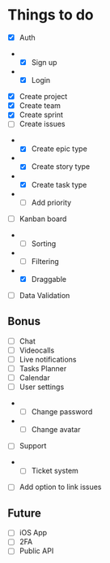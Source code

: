 # Things to do
- [x] Auth
- - [x] Sign up
- - [x] Login
- [x] Create project
- [x] Create team
- [x] Create sprint
- [ ] Create issues
- - [x] Create epic type
- - [x] Create story type
- - [x] Create task type
- - [ ] Add priority
- [ ] Kanban board
- - [ ] Sorting
- - [ ] Filtering
- - [x] Draggable
- [ ] Data Validation

## Bonus
- [ ] Chat
- [ ] Videocalls
- [ ] Live notifications
- [ ] Tasks Planner
- [ ] Calendar
- [ ] User settings
- - [ ] Change password
- - [ ] Change avatar
- [ ] Support
- - [ ] Ticket system
- [ ] Add option to link issues


## Future
- [ ] iOS App
- [ ] 2FA
- [ ] Public API
